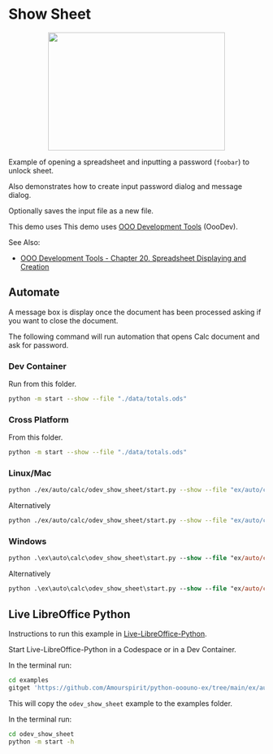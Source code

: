 # Show Sheet

<p align="center">
<img src="https://user-images.githubusercontent.com/4193389/194169727-f5a61ab2-e336-42c3-8ef1-31299b81100d.jpg" width="348" height="232">
</p>

Example of opening a spreadsheet and inputting a password (`foobar`) to unlock sheet.

Also demonstrates how to create input password dialog and message dialog.

Optionally saves the input file as a new file.

This demo uses This demo uses [OOO Development Tools] (OooDev).

See Also:

- [OOO Development Tools - Chapter 20. Spreadsheet Displaying and Creation](https://python-ooo-dev-tools.readthedocs.io/en/latest/odev/part4/chapter20.html)


## Automate

A message box is display once the document has been processed asking if you want to close the document.

The following command will run automation that opens Calc document and ask for password.

### Dev Container

Run from this folder.

```sh
python -m start --show --file "./data/totals.ods"
```

### Cross Platform

From this folder.

```sh
python -m start --show --file "./data/totals.ods"
```

### Linux/Mac

```sh
python ./ex/auto/calc/odev_show_sheet/start.py --show --file "ex/auto/calc/odev_show_sheet/data/totals.ods" --out "tmp/totals.pdf"
```

Alternatively

```sh
python ./ex/auto/calc/odev_show_sheet/start.py --show --file "ex/auto/calc/odev_show_sheet/data/sorted.csv" --out "tmp/totals.html"
```

### Windows

```ps
python .\ex\auto\calc\odev_show_sheet\start.py --show --file "ex/auto/calc/odev_show_sheet/data/totals.ods" --out "tmp/totals.pdf"
```

Alternatively

```ps
python .\ex\auto\calc\odev_show_sheet\start.py --show --file "ex/auto/calc/odev_show_sheet/data/sorted.csv" --out "tmp/totals.html"
```

## Live LibreOffice Python

Instructions to run this example in [Live-LibreOffice-Python](https://github.com/Amourspirit/live-libreoffice-python).

Start Live-LibreOffice-Python in a Codespace or in a Dev Container.

In the terminal run:

```bash
cd examples
gitget 'https://github.com/Amourspirit/python-ooouno-ex/tree/main/ex/auto/calc/odev_show_sheet'
```

This will copy the `odev_show_sheet` example to the examples folder.

In the terminal run:

```bash
cd odev_show_sheet
python -m start -h
```

[OOO Development Tools]: https://python-ooo-dev-tools.readthedocs.io/en/latest/
